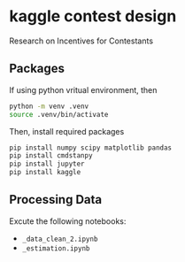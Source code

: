 # kaggle contest design

Research on Incentives for Contestants

## Packages

If using python vritual environment, then

```sh
python -m venv .venv
source .venv/bin/activate
```

Then, install required packages

```sh
pip install numpy scipy matplotlib pandas
pip install cmdstanpy
pip install jupyter
pip install kaggle
```

## Processing Data

Excute the following notebooks:

- `_data_clean_2.ipynb`
- `_estimation.ipynb`


